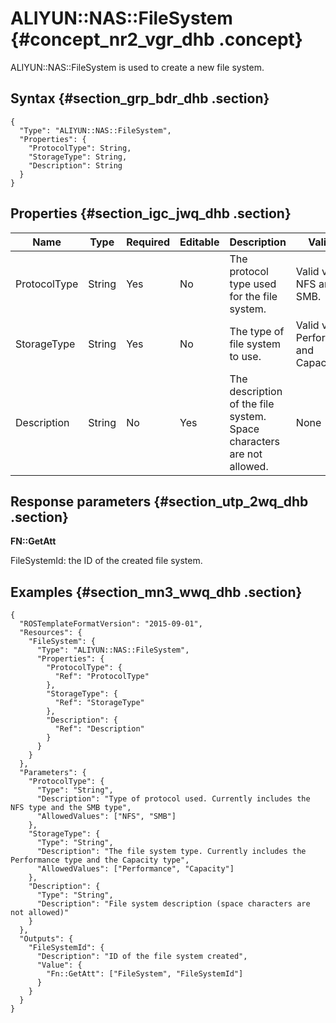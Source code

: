 # ALIYUN::NAS::FileSystem {#concept_nr2_vgr_dhb .concept}

ALIYUN::NAS::FileSystem is used to create a new file system.

## Syntax {#section_grp_bdr_dhb .section}

```
{
  "Type": "ALIYUN::NAS::FileSystem",
  "Properties": {
    "ProtocolType": String,
    "StorageType": String,
    "Description": String
  }
}
```

## Properties {#section_igc_jwq_dhb .section}

|Name|Type|Required|Editable|Description|Validity|
|----|----|--------|--------|-----------|--------|
|ProtocolType|String|Yes|No|The protocol type used for the file system.|Valid values: NFS and SMB.|
|StorageType|String|Yes|No|The type of file system to use.|Valid values: Performance and Capacity.|
|Description|String|No|Yes|The description of the file system. Space characters are not allowed.|None|

## Response parameters {#section_utp_2wq_dhb .section}

**FN::GetAtt**

FileSystemId: the ID of the created file system.

## Examples {#section_mn3_wwq_dhb .section}

```
{
  "ROSTemplateFormatVersion": "2015-09-01",
  "Resources": {
    "FileSystem": {
      "Type": "ALIYUN::NAS::FileSystem",
      "Properties": {
        "ProtocolType": {
          "Ref": "ProtocolType"
        },
        "StorageType": {
          "Ref": "StorageType"
        },
        "Description": {
          "Ref": "Description"
        }
      }
    }
  },
  "Parameters": {
    "ProtocolType": {
      "Type": "String",
      "Description": "Type of protocol used. Currently includes the NFS type and the SMB type",
      "AllowedValues": ["NFS", "SMB"]
    },
    "StorageType": {
      "Type": "String",
      "Description": "The file system type. Currently includes the Performance type and the Capacity type",
      "AllowedValues": ["Performance", "Capacity"]
    },
    "Description": {
      "Type": "String",
      "Description": "File system description (space characters are not allowed)"
    }
  },
  "Outputs": {
    "FileSystemId": {
      "Description": "ID of the file system created",
      "Value": {
        "Fn::GetAtt": ["FileSystem", "FileSystemId"]
      }
    }
  }
}
```

